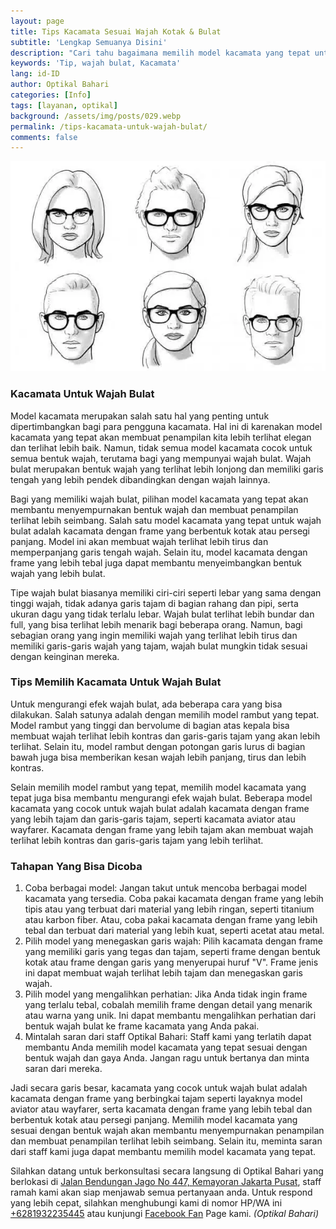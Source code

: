 ```yaml
---
layout: page
title: Tips Kacamata Sesuai Wajah Kotak & Bulat
subtitle: 'Lengkap Semuanya Disini'
description: "Cari tahu bagaimana memilih model kacamata yang tepat untuk wajah bulat. Pilih kacamata dengan frame yang lebih tebal, tajam, atau garis-garis tajam untuk membuat wajah terlihat lebih tirus dan garis-garis tajam"
keywords: 'Tip, wajah bulat, Kacamata'
lang: id-ID
author: Optikal Bahari
categories: [Info]
tags: [layanan, optikal]
background: /assets/img/posts/029.webp
permalink: /tips-kacamata-untuk-wajah-bulat/
comments: false
---
```


<div class="card shadow p-3 bg-white mb-5">
  <img
    src="/assets/img/posts/tips-kacamata/tips-kacamata.webp"
    class="card-img-top"
    alt="Tips Memilih Kacamata Sesuai Wajah Supaya Terlihat Keren">
  <div class="card-body">
    <h3 class="card-title">
      Kacamata Untuk Wajah Bulat
    </h3>
    <p class="card-text text-justify">
      Model kacamata merupakan salah satu hal yang penting untuk dipertimbangkan bagi para pengguna kacamata. Hal ini di karenakan model kacamata yang tepat akan membuat penampilan kita lebih terlihat elegan dan terlihat lebih baik. Namun, tidak semua model kacamata cocok untuk semua bentuk wajah, terutama bagi yang mempunyai wajah bulat. Wajah bulat merupakan bentuk wajah yang terlihat lebih lonjong dan memiliki garis tengah yang lebih pendek dibandingkan dengan wajah lainnya.
    </p>
    <p class="card-text text-justify">
      Bagi yang memiliki wajah bulat, pilihan model kacamata yang tepat akan membantu menyempurnakan bentuk wajah dan membuat penampilan terlihat lebih seimbang. Salah satu model kacamata yang tepat untuk wajah bulat adalah kacamata dengan frame yang berbentuk kotak atau persegi panjang. Model ini akan membuat wajah terlihat lebih tirus dan memperpanjang garis tengah wajah. Selain itu, model kacamata dengan frame yang lebih tebal juga dapat membantu menyeimbangkan bentuk wajah yang lebih bulat.
    </p>
    <p class="card-text text-justify">
      Tipe wajah bulat biasanya memiliki ciri-ciri seperti lebar yang sama dengan tinggi wajah, tidak adanya garis tajam di bagian rahang dan pipi, serta ukuran dagu yang tidak terlalu lebar. Wajah bulat terlihat lebih bundar dan full, yang bisa terlihat lebih menarik bagi beberapa orang. Namun, bagi sebagian orang yang ingin memiliki wajah yang terlihat lebih tirus dan memiliki garis-garis wajah yang tajam, wajah bulat mungkin tidak sesuai dengan keinginan mereka.
    </p>
    <h3 class="card-title">
      Tips Memilih Kacamata Untuk Wajah Bulat
    </h3>
    <p class="card-text text-justify">
      Untuk mengurangi efek wajah bulat, ada beberapa cara yang bisa dilakukan. Salah satunya adalah dengan memilih model rambut yang tepat. Model rambut yang tinggi dan bervolume di bagian atas kepala bisa membuat wajah terlihat lebih kontras dan garis-garis tajam yang akan lebih terlihat. Selain itu, model rambut dengan potongan garis lurus di bagian bawah juga bisa memberikan kesan wajah lebih panjang, tirus dan lebih kontras.
    </p>
    <p class="card-text text-justify">
      Selain memilih model rambut yang tepat, memilih model kacamata yang tepat juga bisa membantu mengurangi efek wajah bulat. Beberapa model kacamata yang cocok untuk wajah bulat adalah kacamata dengan frame yang lebih tajam dan garis-garis tajam, seperti kacamata aviator atau wayfarer. Kacamata dengan frame yang lebih tajam akan membuat wajah terlihat lebih kontras dan garis-garis tajam yang lebih terlihat.
    </p>
    <h3 class="card-title">
      Tahapan Yang Bisa Dicoba
    </h3>
    <ol>
      <li>
        Coba berbagai model: Jangan takut untuk mencoba berbagai model kacamata yang tersedia. Coba pakai kacamata dengan frame yang lebih tipis atau yang terbuat dari material yang lebih ringan, seperti titanium atau karbon fiber. Atau, coba pakai kacamata dengan frame yang lebih tebal dan terbuat dari material yang lebih kuat, seperti acetat atau metal.
      </li>
      <li>
        Pilih model yang menegaskan garis wajah: Pilih kacamata dengan frame yang memiliki garis yang tegas dan tajam, seperti frame dengan bentuk kotak atau frame dengan garis yang menyerupai huruf "V". Frame jenis ini dapat membuat wajah terlihat lebih tajam dan menegaskan garis wajah.
      </li>
      <li>
        Pilih model yang mengalihkan perhatian: Jika Anda tidak ingin frame yang terlalu tebal, cobalah memilih frame dengan detail yang menarik atau warna yang unik. Ini dapat membantu mengalihkan perhatian dari bentuk wajah bulat ke frame kacamata yang Anda pakai.
      </li>
      <li>
        Mintalah saran dari staff Optikal Bahari: Staff kami yang terlatih dapat membantu Anda memilih model kacamata yang tepat sesuai dengan bentuk wajah dan gaya Anda. Jangan ragu untuk bertanya dan minta saran dari mereka.
      </li>
    </ol>
    <p class="card-text text-justify">
      Jadi secara garis besar, kacamata yang cocok untuk wajah bulat adalah kacamata dengan frame yang berbingkai tajam seperti layaknya model aviator atau wayfarer, serta kacamata dengan frame yang lebih tebal dan berbentuk kotak atau persegi panjang. Memilih model kacamata yang sesuai dengan bentuk wajah akan membantu menyempurnakan penampilan dan membuat penampilan terlihat lebih seimbang. Selain itu, meminta saran dari staff kami juga dapat membantu memilih model kacamata yang tepat.
    </p>
    <p class="card-text text-justify">
      Silahkan datang untuk berkonsultasi secara langsung di Optikal Bahari yang berlokasi di
      <a href="{{"/lokasi" | relative_url }}" title="Jalan Bendungan Jago No 447, Kemayoran Jakarta Pusat">Jalan Bendungan Jago No 447, Kemayoran Jakarta Pusat</a>, staff ramah kami akan siap menjawab semua pertanyaan anda. Untuk respond yang lebih cepat, silahkan menghubungi kami di nomor HP/WA ini
      <a
        href="https://api.whatsapp.com/send?phone=6281932235445&text=Hallo%2C+saya+butuh+informasi+lebih+lanjut+mengenai+Optikal+Bahari"
        id="WhatsAppClick"
        class="WhatsAppCall"
        title="Call WhatsApp">+6281932235445</a>
      atau kunjungi
      <a
        href="https://www.facebook.com/optikalbahari"
        id="FBClick"
        title="Facebook Page Optikal Bahari"
        class="FacebookPage">Facebook Fan</a>
      Page kami.
      <em>(Optikal Bahari)</em>
    </p>
  </div>
</div>